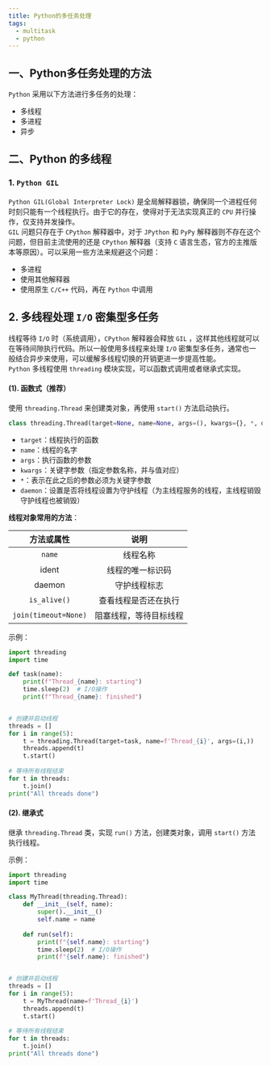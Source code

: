 ```yaml
---
title: Python的多任务处理
tags:
  - multitask
  - python
---
```

## 一、Python多任务处理的方法
`Python` 采用以下方法进行多任务的处理：
- 多线程
- 多进程
- 异步
## 二、Python 的多线程
### 1. `Python GIL`
`Python GIL(Global Interpreter Lock)` 是全局解释器锁，确保同一个进程任何时刻只能有一个线程执行。由于它的存在，使得对于无法实现真正的 `CPU` 并行操作，仅支持并发操作。  
`GIL` 问题只存在于 `CPython` 解释器中，对于 `JPython` 和 `PyPy` 解释器则不存在这个问题，但目前主流使用的还是 `CPython` 解释器（支持 `C` 语言生态，官方的主推版本等原因）。可以采用一些方法来规避这个问题：
- 多进程
- 使用其他解释器
- 使用原生 `C/C++` 代码，再在 `Python` 中调用
## 2. 多线程处理 `I/O` 密集型多任务
线程等待 `I/O` 时（系统调用），`CPython` 解释器会释放 `GIL` ，这样其他线程就可以在等待间隙执行代码。所以一般使用多线程来处理 `I/O` 密集型多任务，通常也一般结合异步来使用，可以缓解多线程切换的开销更进一步提高性能。  
`Python` 多线程使用 `threading` 模块实现，可以函数式调用或者继承式实现。
#### (1). 函数式（推荐）
使用 `threading.Thread` 来创建类对象，再使用 `start()` 方法启动执行。
```python
class threading.Thread(target=None, name=None, args=(), kwargs={}, *, daemon=None)
```
- `target`：线程执行的函数
- `name`：线程的名字
- `args`：执行函数的参数
- `kwargs`：关键字参数（指定参数名称，并与值对应）
- `*`：表示在此之后的参数必须为关键字参数
- `daemon`：设置是否将线程设置为守护线程（为主线程服务的线程，主线程销毁守护线程也被销毁）

**线程对象常用的方法**：

|        方法或属性         |     说明      |
| :------------------: | :---------: |
|        `name`        |    线程名称     |
|        ident         |  线程的唯一标识码   |
|        daemon        |   守护线程标志    |
|     `is_alive()`     | 查看线程是否还在执行  |
| `join(timeout=None)` | 阻塞线程，等待目标线程 |

示例：
```python
import threading
import time

def task(name):  
    print(f"Thread_{name}: starting")  
    time.sleep(2)  # I/O操作  
    print(f"Thread_{name}: finished")


# 创建并启动线程  
threads = []  
for i in range(5):  
    t = threading.Thread(target=task, name=f'Thread_{i}', args=(i,))  
    threads.append(t)  
    t.start()  
  
# 等待所有线程结束  
for t in threads:  
    t.join()  
print("All threads done")
```
#### (2). 继承式
继承 `threading.Thread` 类，实现 `run()` 方法，创建类对象，调用 `start()` 方法执行线程。

示例：
```python
import threading
import time

class MyThread(threading.Thread):  
    def __init__(self, name):  
        super().__init__()  
        self.name = name  
		
    def run(self):  
        print(f"{self.name}: starting")  
        time.sleep(2)  # I/O操作  
        print(f"{self.name}: finished")


# 创建并启动线程  
threads = []  
for i in range(5):  
    t = MyThread(name=f'Thread_{i}')  
    threads.append(t)  
    t.start()  
  
# 等待所有线程结束  
for t in threads:  
    t.join()  
print("All threads done")
```


